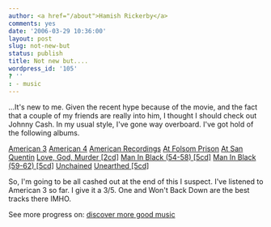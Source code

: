 ```yaml
---
author: <a href="/about">Hamish Rickerby</a>
comments: yes
date: '2006-03-29 10:36:00'
layout: post
slug: not-new-but
status: publish
title: Not new but....
wordpress_id: '105'
? ''
: - music
---
```


<div>
<div>

...It's new to me.  Given the recent hype because of the movie, and the fact that a couple of my friends are really into him, I thought I should check out Johnny Cash.  In my usual style, I've gone way overboard.  I've got hold of the following albums.

<a href="http://allconsuming.net/item/view/56629">American 3</a>
<a href="http://allconsuming.net/item/view/43759">American 4</a>
<a href="http://allconsuming.net/item/view/39210">American Recordings</a>
<a href="http://allconsuming.net/item/view/35843">At Folsom Prison</a>
<a href="http://allconsuming.net/item/view/76352">At San Quentin</a>
<a href="http://allconsuming.net/item/view/122521">Love, God, Murder [2cd]</a>
<a href="http://allconsuming.net/item/view/735858">Man In Black (54-58) [5cd]</a>
<a href="http://allconsuming.net/item/view/735859">Man In Black (59-62) [5cd]</a>
<a href="http://allconsuming.net/item/view/56628">Unchained</a>
<a href="http://allconsuming.net/item/view/56630">Unearthed [5cd]</a>

So, I'm going to be all cashed out at the end of this I suspect.  I've listened to American 3 so far.  I give it a 3/5.  One and Won't Back Down are the best tracks there IMHO.

</div>
<div>See more progress on: <a href="http://www.43things.com/people/progress/rickerbh?on=1975506">discover more good music</a></div>
</div>